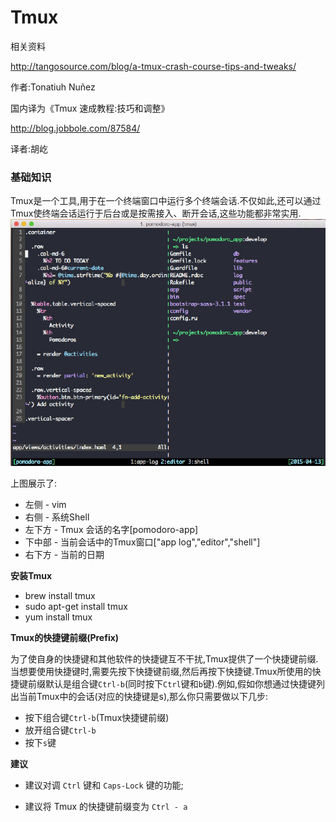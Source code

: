 # Tmux

相关资料

[http:\/\/tangosource.com\/blog\/a-tmux-crash-course-tips-and-tweaks\/ ](http://tangosource.com/blog/a-tmux-crash-course-tips-and-tweaks/)

作者:Tonatiuh Nuñez

国内译为《Tmux 速成教程:技巧和调整》

[http:\/\/blog.jobbole.com\/87584\/](http://blog.jobbole.com/87584/)

译者:胡屹

### 基础知识

Tmux是一个工具,用于在一个终端窗口中运行多个终端会话.不仅如此,还可以通过Tmux使终端会话运行于后台或是按需接入、断开会话,这些功能都非常实用.![](/assets/tmux_1.jpg)

上图展示了:

* 左侧 - vim
* 右侧 - 系统Shell
* 左下方 - Tmux 会话的名字\[pomodoro-app\]
* 下中部 - 当前会话中的Tmux窗口\["app log","editor","shell"\]
* 右下方 - 当前的日期

**安装Tmux**

* brew install tmux
* sudo apt-get install tmux
* yum install tmux

**Tmux的快捷键前缀\(Prefix\)**

为了使自身的快捷键和其他软件的快捷键互不干扰,Tmux提供了一个快捷键前缀.当想要使用快捷键时,需要先按下快捷键前缀,然后再按下快捷键.Tmux所使用的快捷键前缀默认是组合键`Ctrl-b`\(同时按下`Ctrl`键和`b`键\).例如,假如你想通过快捷键列出当前Tmux中的会话\(对应的快捷键是s\),那么你只需要做以下几步:

* 按下组合键`Ctrl-b`\(Tmux快捷键前缀\)
* 放开组合键`Ctrl-b`
* 按下`s`键

**建议**

* 建议对调 `Ctrl` 键和 `Caps-Lock` 键的功能;

* 建议将 Tmux 的快捷键前缀变为 `Ctrl - a`


